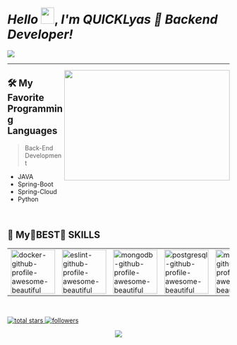 <meta name="react-developer-portfolio"/>
<meta name="react"/>
<meta name="next"/>
<meta name="vue" />
<meta name="front-end" />
<h1 align="left">
    <em>Hello </em> <img src="source/Hi.gif" height="37px" width="30px">, <em> I'm QUICKLyas </em>
    <em> 🚀 Backend Developer! </em>
</h1>

<img src="https://readme-typing-svg.herokuapp.com/?lines=Java%20Back-end%20Developer&font=Abril+Fatface&width=800&height=90&color=58a6ff&vCenter=true&size=45&duration=4000&pause=1500">

<!-- ### :smile: Web Development is a part of my life and :book: Keep coding forever. -->

---

<a href="#"><img align="right" height="250" width="375" alt="" src="./source/back-new.gif"/></a>

## 🛠️ My Favorite Programming Languages

> Back-End Development

- JAVA
- Spring-Boot
- Spring-Cloud
- Python

<br>

## 💫 My🌟BEST🌟 SKILLS

<p align="center">
    <table>
        <!-- <tr> -->
            <!-- <td><img src="https://img.icons8.com/color/344/html-5.png" alt="html5-github-profile-awesome-beautiful" width="100"/></td> -->
            <!-- <td><img src="https://www.vectorlogo.zone/logos/javascript/javascript-icon.svg" alt="javascript-github-profile-awesome-beautiful" width="100"/></td> -->
            <!-- <td><img src="https://www.vectorlogo.zone/logos/typescriptlang/typescriptlang-icon.svg" alt="typescript-github-profile-awesome-beautiful" width="100"/></td> -->
            <!-- <td><img src="https://www.vectorlogo.zone/logos/nodejs/nodejs-icon.svg" alt="nodejs-github-profile-awesome-beautiful" width="100"/></td> -->
            <!-- <td><img src="https://www.vectorlogo.zone/logos/nestjs/nestjs-icon.svg" alt="nestjs-github-profile-awesome-beautiful" width="100"/></td> -->
            <!-- <td><img src="https://www.vectorlogo.zone/logos/expressjs/expressjs-icon.svg" alt="expressjs-github-profile-awesome-beautiful" width="100"/></td> -->
            <!-- <td><img src="https://www.vectorlogo.zone/logos/reactjs/reactjs-icon.svg" alt="reactjs-github-profile-awesome-beautiful" width="100"/></td> -->
            <!-- <td><img src="https://mdbcdn.b-cdn.net/wp-content/themes/mdbootstrap4/content/en/_mdb5/_assets/img/icons/angular.png" alt="angular-github-profile-awesome-beautiful" width="100" style="visibility: visible;"></td> -->
            <!-- <td><img src="https://mdbcdn.b-cdn.net/wp-content/themes/mdbootstrap4/content/en/_mdb5/_assets/img/icons/vue.png" alt="vue-github-profile-awesome-beautiful" width="100" style="visibility: visible;"></td> -->
            <!-- <td><img src="https://www.vectorlogo.zone/logos/nuxtjs/nuxtjs-icon.svg" alt="nuxtjs-github-profile-awesome-beautiful" width="100" style="visibility: visible;"></td> -->
            <!-- <td><img src="https://www.theconsolelogs.com/react/redux.svg" alt="redux-github-profile-awesome-beautiful" width="100"/></td> -->
            <!-- <td><img src="https://www.vectorlogo.zone/logos/graphql/graphql-icon.svg" alt="graphql-github-profile-awesome-beautiful" width="100"/></td> -->
            <!-- <td><img src="https://www.vectorlogo.zone/logos/apollographql/apollographql-icon.svg" alt="apollographql-github-profile-awesome-beautiful" width="100"/></td> -->
            <!-- <td><img src="https://www.vectorlogo.zone/logos/python/python-icon.svg" alt="python-github-profile-awesome-beautiful" width="100"/></td> -->
            <!-- <td><img src="https://img.icons8.com/color/344/css3.png" alt="css3-github-profile-awesome-beautiful" width="100"/></td> -->
        <!-- </tr> -->
        <tr>
            <!-- <td><img src="https://mdbcdn.b-cdn.net/wp-content/themes/mdbootstrap4/content/en/_mdb5/_assets/img/icons/bootstrap.png" alt="bootstrap-github-profile-awesome-beautiful" width="100" style="visibility: visible;"/></td> -->
            <!-- <td><img src="https://www.vectorlogo.zone/logos/tailwindcss/tailwindcss-icon.svg" alt="tailwindcss-github-profile-awesome-beautiful" width="100"/></td> -->
            <!-- <td><img src="https://www.vectorlogo.zone/logos/laravel/laravel-icon.svg" alt="laravel-github-profile-awesome-beautiful" width="100" style="visibility: visible;"/></td> -->
            <!-- <td><img src="https://www.vectorlogo.zone/logos/php/php-icon.svg" alt="php-github-profile-awesome-beautiful" width="100" style="visibility: visible;"/></td> -->
            <!-- <td><img src="https://www.vectorlogo.zone/logos/mochajs/mochajs-icon.svg" alt="aws-github-profile-awesome-beautiful" width="100"/></td> -->
            <td><img src="https://www.vectorlogo.zone/logos/docker/docker-icon.svg" alt="docker-github-profile-awesome-beautiful" width="100"/></td>
            <td><img src="https://www.vectorlogo.zone/logos/git-scm/git-scm-icon.svg" alt="eslint-github-profile-awesome-beautiful" width="100"/></td>
            <td><img src="https://www.vectorlogo.zone/logos/mongodb/mongodb-icon.svg" alt="mongodb-github-profile-awesome-beautiful" width="100" style="visibility: visible;"/></td>
            <td><img src="https://www.vectorlogo.zone/logos/postgresql/postgresql-icon.svg" alt="postgresql-github-profile-awesome-beautiful" width="100" style="visibility: visible;"/></td>
            <td><img src="https://www.vectorlogo.zone/logos/mysql/mysql-icon.svg" alt="mysql-github-profile-awesome-beautiful" width="100" style="visibility: visible;"/></td>
            <td><img src="https://www.vectorlogo.zone/logos/amazon/amazon-tile.svg" alt="amazon-github-profile-awesome-beautiful" width="100" style="visibility: visible;"/></td>
            <td><img src="https://www.vectorlogo.zone/logos/visualstudio_code/visualstudio_code-icon.svg" alt="visualstudio_code-github-profile-awesome-beautiful" width="100" style="visibility: visible;"/></td>
            <td><img src="https://www.vectorlogo.zone/logos/google/google-icon.svg" alt="google-github-profile-awesome-beautiful" width="100" style="visibility: visible;"/></td>
            <td><img src="https://www.vectorlogo.zone/logos/firefox/firefox-icon.svg" alt="firefox-github-profile-awesome-beautiful" width="100" style="visibility: visible;"/></td>
            <td><img src="https://www.vectorlogo.zone/logos/linux/linux-icon.svg" alt="linux-github-profile-awesome-beautiful" width="100"/></td>
        </tr>
        <!-- <tr> -->
            <!-- <td><img src="https://www.vectorlogo.zone/logos/firebase/firebase-icon.svg" alt="amazon-github-profile-awesome-beautiful" width="100" style="visibility: visible;"/></td> -->
            <!-- <td><img src="https://www.vectorlogo.zone/logos/jquery/jquery-icon.svg" alt="linux-github-profile-awesome-beautiful" width="100"/></td> -->
        <!-- </tr> -->
    </table>
</p>
<br>
<p align="left">
    <a href="https://github.com/QUICKLyas?tab=repositories&sort=stargazers">
        <img alt="total stars" title="Total stars on GitHub" src="https://custom-icon-badges.herokuapp.com/badge/dynamic/json?logo=star&color=55960c&labelColor=488207&label=Stars&style=for-the-badge&query=%24.stars&url=https://api.github-star-counter.workers.dev/user/QUICKLyas"/>
    </a>
    <a href="https://github.com/QUICKLyas?tab=followers">
        <img alt="followers" title="Follow me on Github" src="https://custom-icon-badges.herokuapp.com/github/followers/QUICKLyas?color=236ad3&labelColor=1155ba&style=for-the-badge&logo=person-add&label=Follow&logoColor=white"/>
    </a>
</p>

<!-- ## My GitHub Stats 📊

<p align="left">
    <img src="https://github-readme-stats.vercel.app/api?username=tohsaka888&title_color=FFFF00&icon_color=00FFFF&text_color=FFFFFF&bg_color=000000&show_icons=true&hide_border=true" alt="readme-stats-niclas" height="180px" />
    <img src="https://github-readme-stats.vercel.app/api/top-langs/?username=tohsaka888&layout=compact&theme=highcontrast&hide_border=true" alt="used-langs-niclas" height="180px"/>
</p>

<p align="left">
    <img src="https://github-profile-trophy.vercel.app/?username=tohsaka888&no-bg=true&column=7&theme=discord&margin-w=15" alt="trophy-niclas" height="200px"/>
</p> -->

<!-- ![github activity graph](https://github-readme-activity-graph.cyclic.app/graph?username=QUICKLyas&theme=react-dark) -->

<p align="center">
    <img align="center" src="http://github-readme-streak-stats.herokuapp.com?user=QUICKLyas&theme=highcontrast&hide_border=true"/>
</p>
